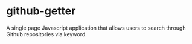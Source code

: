 # github-getter
A single page Javascript application that allows users to search through Github repositories via keyword.
